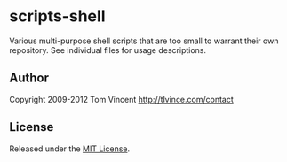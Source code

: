 # scripts-shell

Various multi-purpose shell scripts that are too small to warrant their own
repository. See individual files for usage descriptions.

## Author

Copyright 2009-2012 Tom Vincent <http://tlvince.com/contact>

## License

Released under the [MIT License](http://tlvince.mit-license.org/).
